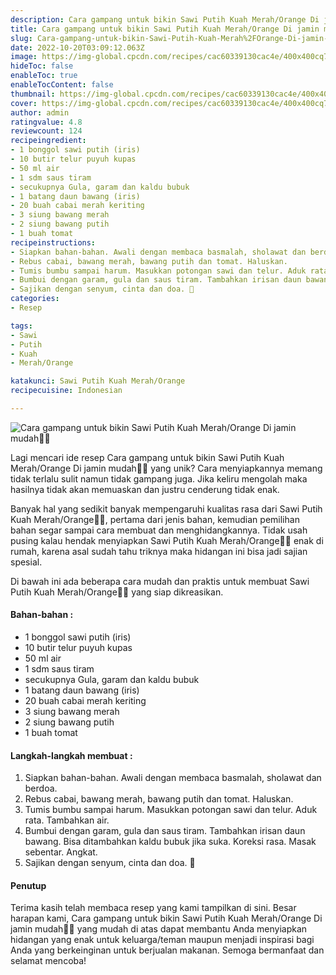 ```yaml
---
description: Cara gampang untuk bikin Sawi Putih Kuah Merah/Orange Di jamin mudah"
title: Cara gampang untuk bikin Sawi Putih Kuah Merah/Orange Di jamin mudah
slug: Cara-gampang-untuk-bikin-Sawi-Putih-Kuah-Merah%2FOrange-Di-jamin-mudah
date: 2022-10-20T03:09:12.063Z
image: https://img-global.cpcdn.com/recipes/cac60339130cac4e/400x400cq70/photo.jpg
hideToc: false
enableToc: true
enableTocContent: false
thumbnail: https://img-global.cpcdn.com/recipes/cac60339130cac4e/400x400cq70/photo.jpg
cover: https://img-global.cpcdn.com/recipes/cac60339130cac4e/400x400cq70/photo.jpg
author: admin
ratingvalue: 4.8
reviewcount: 124
recipeingredient:
- 1 bonggol sawi putih (iris)
- 10 butir telur puyuh kupas
- 50 ml air
- 1 sdm saus tiram
- secukupnya Gula, garam dan kaldu bubuk
- 1 batang daun bawang (iris)
- 20 buah cabai merah keriting
- 3 siung bawang merah
- 2 siung bawang putih
- 1 buah tomat
recipeinstructions:
- Siapkan bahan-bahan. Awali dengan membaca basmalah, sholawat dan berdoa.
- Rebus cabai, bawang merah, bawang putih dan tomat. Haluskan.
- Tumis bumbu sampai harum. Masukkan potongan sawi dan telur. Aduk rata. Tambahkan air.
- Bumbui dengan garam, gula dan saus tiram. Tambahkan irisan daun bawang. Bisa ditambahkan kaldu bubuk jika suka. Koreksi rasa. Masak sebentar. Angkat.
- Sajikan dengan senyum, cinta dan doa. 🖤
categories:
- Resep

tags:
- Sawi
- Putih
- Kuah
- Merah/Orange

katakunci: Sawi Putih Kuah Merah/Orange
recipecuisine: Indonesian

---
```


![Cara gampang untuk bikin Sawi Putih Kuah Merah/Orange Di jamin mudah👩‍🍳](https://img-global.cpcdn.com/recipes/cac60339130cac4e/400x400cq70/photo.jpg)

Lagi mencari ide resep Cara gampang untuk bikin Sawi Putih Kuah Merah/Orange Di jamin mudah👩‍🍳 yang unik? Cara menyiapkannya memang tidak terlalu sulit namun tidak gampang juga. Jika keliru mengolah maka hasilnya tidak akan memuaskan dan justru cenderung tidak enak.

Banyak hal yang sedikit banyak mempengaruhi kualitas rasa dari Sawi Putih Kuah Merah/Orange👩‍🍳, pertama dari jenis bahan, kemudian pemilihan bahan segar sampai cara membuat dan menghidangkannya. Tidak usah pusing kalau hendak menyiapkan Sawi Putih Kuah Merah/Orange👩‍🍳 enak di rumah, karena asal sudah tahu triknya maka hidangan ini bisa jadi sajian spesial.

Di bawah ini ada beberapa cara mudah dan praktis untuk membuat Sawi Putih Kuah Merah/Orange👩‍🍳 yang siap dikreasikan.

<!--inarticleads1-->

#### Bahan-bahan :

- 1 bonggol sawi putih (iris)
- 10 butir telur puyuh kupas
- 50 ml air
- 1 sdm saus tiram
- secukupnya Gula, garam dan kaldu bubuk
- 1 batang daun bawang (iris)
- 20 buah cabai merah keriting
- 3 siung bawang merah
- 2 siung bawang putih
- 1 buah tomat

<!--inarticleads2-->

#### Langkah-langkah membuat :

1. Siapkan bahan-bahan. Awali dengan membaca basmalah, sholawat dan berdoa.
1. Rebus cabai, bawang merah, bawang putih dan tomat. Haluskan.
1. Tumis bumbu sampai harum. Masukkan potongan sawi dan telur. Aduk rata. Tambahkan air.
1. Bumbui dengan garam, gula dan saus tiram. Tambahkan irisan daun bawang. Bisa ditambahkan kaldu bubuk jika suka. Koreksi rasa. Masak sebentar. Angkat.
1. Sajikan dengan senyum, cinta dan doa. 🖤

#### Penutup

Terima kasih telah membaca resep yang kami tampilkan di sini. Besar harapan kami, Cara gampang untuk bikin Sawi Putih Kuah Merah/Orange Di jamin mudah👩‍🍳 yang mudah di atas dapat membantu Anda menyiapkan hidangan yang enak untuk keluarga/teman maupun menjadi inspirasi bagi Anda yang berkeinginan untuk berjualan makanan. Semoga bermanfaat dan selamat mencoba!